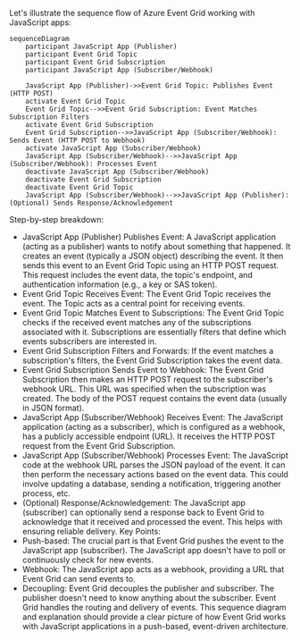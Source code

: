 Let's illustrate the sequence flow of Azure Event Grid working with JavaScript apps:
```mermaid
sequenceDiagram
    participant JavaScript App (Publisher)
    participant Event Grid Topic
    participant Event Grid Subscription
    participant JavaScript App (Subscriber/Webhook)

    JavaScript App (Publisher)->>Event Grid Topic: Publishes Event (HTTP POST)
    activate Event Grid Topic
    Event Grid Topic-->>Event Grid Subscription: Event Matches Subscription Filters
    activate Event Grid Subscription
    Event Grid Subscription-->>JavaScript App (Subscriber/Webhook): Sends Event (HTTP POST to Webhook)
    activate JavaScript App (Subscriber/Webhook)
    JavaScript App (Subscriber/Webhook)-->>JavaScript App (Subscriber/Webhook): Processes Event
    deactivate JavaScript App (Subscriber/Webhook)
    deactivate Event Grid Subscription
    deactivate Event Grid Topic
    JavaScript App (Subscriber/Webhook)-->>JavaScript App (Publisher): (Optional) Sends Response/Acknowledgement
```
Step-by-step breakdown:
 * JavaScript App (Publisher) Publishes Event: A JavaScript application (acting as a publisher) wants to notify about something that happened. It creates an event (typically a JSON object) describing the event.  It then sends this event to an Event Grid Topic using an HTTP POST request.  This request includes the event data, the topic's endpoint, and authentication information (e.g., a key or SAS token).
 * Event Grid Topic Receives Event: The Event Grid Topic receives the event.  The Topic acts as a central point for receiving events.
 * Event Grid Topic Matches Event to Subscriptions: The Event Grid Topic checks if the received event matches any of the subscriptions associated with it.  Subscriptions are essentially filters that define which events subscribers are interested in.
 * Event Grid Subscription Filters and Forwards: If the event matches a subscription's filters, the Event Grid Subscription takes the event data.
 * Event Grid Subscription Sends Event to Webhook: The Event Grid Subscription then makes an HTTP POST request to the subscriber's webhook URL. This URL was specified when the subscription was created. The body of the POST request contains the event data (usually in JSON format).
 * JavaScript App (Subscriber/Webhook) Receives Event:  The JavaScript application (acting as a subscriber), which is configured as a webhook, has a publicly accessible endpoint (URL).  It receives the HTTP POST request from the Event Grid Subscription.
 * JavaScript App (Subscriber/Webhook) Processes Event: The JavaScript code at the webhook URL parses the JSON payload of the event. It can then perform the necessary actions based on the event data. This could involve updating a database, sending a notification, triggering another process, etc.
 * (Optional) Response/Acknowledgement:  The JavaScript app (subscriber) can optionally send a response back to Event Grid to acknowledge that it received and processed the event.  This helps with ensuring reliable delivery.
Key Points:
 * Push-based: The crucial part is that Event Grid pushes the event to the JavaScript app (subscriber).  The JavaScript app doesn't have to poll or continuously check for new events.
 * Webhook: The JavaScript app acts as a webhook, providing a URL that Event Grid can send events to.
 * Decoupling: Event Grid decouples the publisher and subscriber. The publisher doesn't need to know anything about the subscriber.  Event Grid handles the routing and delivery of events.
This sequence diagram and explanation should provide a clear picture of how Event Grid works with JavaScript applications in a push-based, event-driven architecture.
